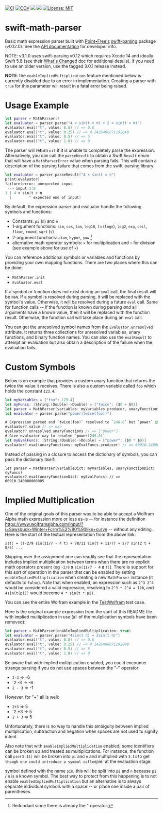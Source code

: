 [![CI](https://github.com/bradhowes/swift-math-parser/workflows/CI/badge.svg)](https://github.com/bradhowes/swift-math-parser)
[![COV](https://img.shields.io/endpoint?url=https://gist.githubusercontent.com/bradhowes/ad941184ed256708952a2057fc5d7bb4/raw/swift-math-parser-coverage.json)](https://github.com/bradhowes/swift-math-parser/blob/main/.github/workflows/CI.yml)
[![](https://img.shields.io/endpoint?url=https%3A%2F%2Fswiftpackageindex.com%2Fapi%2Fpackages%2Fbradhowes%2Fswift-math-parser%2Fbadge%3Ftype%3Dswift-versions)](https://swiftpackageindex.com/bradhowes/swift-math-parser)
[![](https://img.shields.io/endpoint?url=https%3A%2F%2Fswiftpackageindex.com%2Fapi%2Fpackages%2Fbradhowes%2Fswift-math-parser%2Fbadge%3Ftype%3Dplatforms)](https://swiftpackageindex.com/bradhowes/swift-math-parser)
[![License: MIT](https://img.shields.io/badge/License-MIT-A31F34.svg)](https://opensource.org/licenses/MIT)

# swift-math-parser

Basic math expression parser built with [Point•Free's](https://www.pointfree.co/)
[swift-parsing](https://github.com/pointfreeco/swift-parsing) package (v0.12.0). See the [API documentation](https://bradhowes.github.io/swift-math-parser/documentation/mathparser/) for developer info.

NOTE: v3.1.0 uses swift-parsing v0.12 which requires Xcode 14 and ideally Swift 5.8 
(see their [What's Changed](https://github.com/pointfreeco/swift-parsing/releases/tag/0.12.0) doc for additional details).
If you need to use an older version, use the tagged 3.0.1 release instead.

**NOTE**: the `enableImpliedMultiplication` feature mentioned below is currently disabled due to an error in implementation. Creating a parser with `true` for this parameter will result in a fatal error being raised.

# Usage Example

```swift
let parser = MathParser()
let evaluator = parser.parse("4 × sin(t × π) + 2 × sin(t × π)")
evaluator.eval("t", value: 0.0) // => 0.0
evaluator.eval("t", value: 0.25) // => 4.2426406871192848
evaluator.eval("t", value: 0.5) // => 6
evaluator.eval("t", value: 1.0) // => 0
```

The parser will return `nil` if it is unable to completely parse the expression. Alternatively, you can call the
`parseResult` to obtain a Swift `Result` enum that will have a `MathParserError` value when parsing fails. This
will contain a description of the parsing failure that comes from the swift-parsing library.

```swift
let evaluator = parser.parseResult("4 × sin(t × π")
print(evaluator)
failure(error: unexpected input
 --> input:1:8
1 | 4 × sin(t × π
  |        ^ expected end of input)

```

By default, the expression parser and evaluator handle the following symbols and functions:

* Constants: `pi` (`π`) and `e`
* 1-argument functions: `sin`, `cos`, `tan`, `log10`, `ln` (`loge`), `log2`, `exp`, `ceil`, `floor`, `round`, `sqrt` (`√`)
* 2-argument functions: `atan`, `hypot`, `pow` [^1]
* alternative math operator symbols: `×` for multiplication and `÷` for division (see example above for use of `×`)

You can reference additional symbols or variables and functions by providing your own mapping functions. There are two
places where this can be done:

* `MathParser.init`
* `Evaluator.eval`

If a symbol or function does not exist during an `eval` call, the final result will be `NaN`. If a symbol is resolved
during parsing, it will be replaced with the symbol's value. Otherwise, it will be resolved during a future `eval` call.
Same for function calls -- if the function is known during parsing _and_ all arguments have a known value, then it will
be replaced with the function result. Otherwise, the function call will take place during an `eval` call.

You can get the unresolved symbol names from the `Evaluator.unresolved` attribute. It returns three collections for
unresolved variables, unary functions, and binary function names. You can also use the `evalResult` to attempt an
evaluation but also obtain a description of the failure when the evaluation fails.

# Custom Symbols

Below is an example that provides a custom unary function that returns the twice the value it receives. There is also a custom
variable called `foo` which holds the constant `123.4`.

```swift
let myVariables = ["foo": 123.4]
let myFuncs: [String:(Double)->Double] = ["twice": {$0 + $0}]
let parser = MathParser(variables: myVariables.producer, unaryFunctions: myFuncs.producer)
let evaluator = parser.parse("power(twice(foo))")

# Expression parsed and `twice(foo)` resolved to `246.8` but `power` is still unknown
evaluator?.value // => nan
evaluator?.unresolved.unaryFunctions // => ['power']'
# Give evaluator way to resolve `power(246.8)`
let myEvalFuncs: [String:(Double)->Double] = ["power": {$0 * $0}]
evaluator?.eval(unaryFunctions: myEvalFuncs.producer) // => 60910.240000000005
```

Instead of passing in a closure to access the dictionary of symbols, you can pass the dictionary itself:

```
let parser = MathParser(variableDict: myVariables, unaryFunctionDict: myFuncs)
evaluator?.eval(unaryFunctionDict: myEvalFuncs) // => 60910.240000000005
```

# Implied Multiplication

One of the original goals of this parser was to be able to accept a Wolfram Alpha math expression more or less as-is
-- for instance the definition https://www.wolframalpha.com/input/?i=Sawsbuck+Winter+Form%E2%80%90like+curve -- without
any editing. Here is the start of the textual representation from the above link:

```
x(t) = ((-2/9 sin(11/7 - 4 t) + 78/11 sin(t + 11/7) + 2/7 sin(2 t + 8/5) ...
```

Skipping over the assignment one can readily see that the representation includes implied multiplication between terms
when there are no explicit math operators present (eg `-2/9` __x__ `sin(11/7 - 4` __x__ `t)`). There is support for this
sort of operation in the parser that can be enabled by setting `enableImpliedMultiplication` when creating a new
`MathParser` instance (it defaults to `false`). Note that when enabled, an expression such as `2^3 2^4` would be
considered a valid expression, resolving to `2^3 * 2^4 = 128`, and `4sin(t(pi))` would become `4 * sin(t * pi)`.

You can see the entire Wolfram example in the [TestWolfram](Tests/MathParserTests/TestWolfram.swift) test case.

Here is the original example expression from the start of this README file with implied multiplication in use (all of the muliplication symbols 
have been removed):

```swift
let parser = MathParser(enableImpliedMultiplication: true)
let evaluator = parser.parse("4sin(t π) + 2sin(t π)")
evaluator.eval("t", value: 0.0) // => 0.0
evaluator.eval("t", value: 0.25) // => 4.2426406871192848
evaluator.eval("t", value: 0.5) // => 6
evaluator.eval("t", value: 1.0) // => 0
```

Be aware that with implied multiplication enabled, you could encounter strange parsing if you do not use spaces between
the "-" operator:

* `2-3` => -6
* `2 -3 -> -6
* `2 - 3` => -1

However, for "+" all is well:

* `2+3` => 5
* `2 +3 -> 5
* `2 + 3` => 5

Unfortunately, there is no way to handle this ambiguity between implied multiplication, subtraction and negation when 
spaces are not used to signify intent. 

Also note that with `enableImpliedMultiplication` enabled, some identifiers can be broken up and treated as 
multiplications. For instance, the function call  `pie(3.14)` will be broken into `pi` and `e` and multiplied with
`3.14` to get `
though one could introduce a symbol called `pie` at the evaluation stage.

symbol defined with the name `pin`, this will be split into `pi` and `n` because `pi` / `π` is a known symbol. The best 
way to protect from this happening is to not enable `enabledImpliedMultiplication` but an alternative is to always
separate individual symbols with a space -- or place one inside a pair of parentheses.

[^1]: Redundant since there is already the `^` operator.

